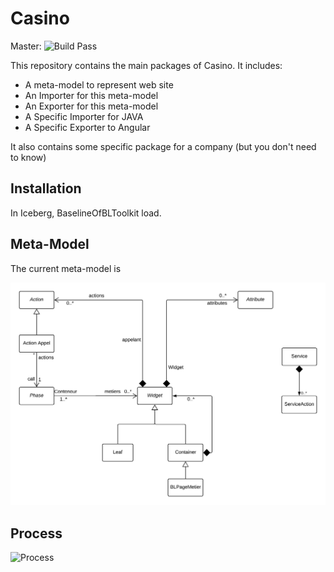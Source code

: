 # Casino

Master: ![Build Pass](https://github.com/badetitou/Casino/workflows/CI/badge.svg)


This repository contains the main packages of Casino.
It includes:

- A meta-model to represent web site
- An Importer for this meta-model
- An Exporter for this meta-model
- A Specific Importer for JAVA
- A Specific Exporter to Angular

It also contains some specific package for a company (but you don't need to know)

## Installation

In Iceberg, BaselineOfBLToolkit load.

## Meta-Model

The current meta-model is

![Meta Model V4.5](./doc/images/ModelV4.png)

## Process

![Process](http://www.plantuml.com/plantuml/proxy?src=https://raw.githubusercontent.com/badetitou/Casino/master/doc/process.puml)
